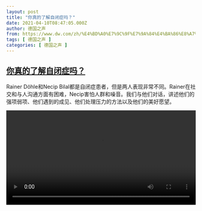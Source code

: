 ```yaml
---
layout: post
title: "你真的了解自闭症吗？"
date: 2021-04-10T08:47:05.000Z
author: 德国之声
from: https://www.dw.com/zh/%E4%BD%A0%E7%9C%9F%E7%9A%84%E4%BA%86%E8%A7%A3%E8%87%AA%E9%97%AD%E7%97%87%E5%90%97%EF%BC%9F/a-57103697
tags: [ 德国之声 ]
categories: [ 德国之声 ]
---
```

<!--1618044425000-->
[你真的了解自闭症吗？](https://www.dw.com/zh/%E4%BD%A0%E7%9C%9F%E7%9A%84%E4%BA%86%E8%A7%A3%E8%87%AA%E9%97%AD%E7%97%87%E5%90%97%EF%BC%9F/a-57103697)
------

<div>
<p>Rainer Döhle和Necip Bilal都是自闭症患者，但是两人表现非常不同。Rainer在社交和与人沟通方面有困难，Necip害怕人群和噪音。我们与他们对话，讲述他们的强项弱项、他们遇到的成见、他们处理压力的方法以及他们的美好愿望。</small></p><video src="https://tvdownloaddw-a.akamaihd.net/dwtv_video/flv/vdt_zh/2021/bchi210405_001_fe896bchi_210405_autism_sd_sor.mp4" controls style="width:100%"></video>
</div>
